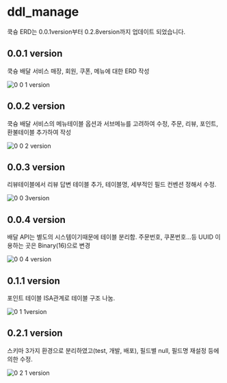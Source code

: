 # ddl_manage
쿡슝 ERD는 0.0.1version부터 0.2.8version까지 업데이트 되었습니다.

## 0.0.1 version
쿡슝 배달 서비스 매장, 회원, 쿠폰, 메뉴에 대한 ERD 작성

![0 0 1 version](https://github.com/nhnacademy-be3-CookShoong/ddl_manage/assets/66362713/eccb91ad-d4e0-4e1c-bf94-ca68eb2a8a58)


## 0.0.2 version
쿡슝 배달 서비스의 메뉴테이블 옵션과 서브메뉴를 고려하여 수정, 주문, 리뷰, 포인트, 환불테이블 추가하여 작성

![0 0 2 version](https://github.com/nhnacademy-be3-CookShoong/ddl_manage/assets/66362713/2ef0272a-aa2b-411d-89c7-30e791e4db1b)


## 0.0.3 version
리뷰테이블에서 리뷰 답변 테이블 추가, 테이블명, 세부적인 필드 컨벤션 정해서 수정.

![0 0 3version](https://github.com/nhnacademy-be3-CookShoong/ddl_manage/assets/66362713/e16901c4-9505-4196-84fe-4ba60bac3369)


## 0.0.4 version
배달 API는 별도의 시스템이기때문에 테이블 분리함. 주문번호, 쿠폰번호...등 UUID 이용하는 곳은 Binary(16)으로 변경

![0 0 4 version](https://github.com/nhnacademy-be3-CookShoong/ddl_manage/assets/66362713/53060e50-0932-48d4-bc64-0225540432db)


## 0.1.1 version
포인트 테이블 ISA관계로 테이블 구조 나눔. 

![0 1 1version](https://github.com/nhnacademy-be3-CookShoong/ddl_manage/assets/66362713/4589c25d-8e51-41d7-9259-da2d30092157)


## 0.2.1 version
스키마 3가지 환경으로 분리하였고(test, 개발, 배포), 필드별 null, 필드명 재설정 등에 의한 수정. 

![0 2 1 version](https://github.com/nhnacademy-be3-CookShoong/ddl_manage/assets/66362713/738cbbe3-848d-47bd-ab16-ef174326a66d)


